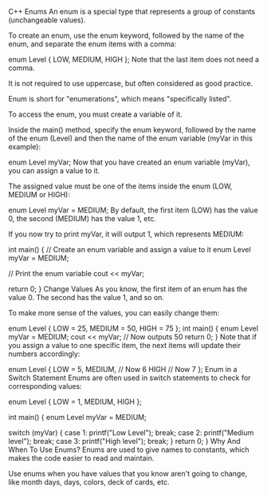 C++ Enums
An enum is a special type that represents a group of constants (unchangeable values).

To create an enum, use the enum keyword, followed by the name of the enum, and separate the enum items with a comma:

enum Level {
  LOW,
  MEDIUM,
  HIGH
};
Note that the last item does not need a comma.

It is not required to use uppercase, but often considered as good practice.

Enum is short for "enumerations", which means "specifically listed".

To access the enum, you must create a variable of it.

Inside the main() method, specify the enum keyword, followed by the name of the enum (Level) and then the name of the enum variable (myVar in this example):

enum Level myVar;
Now that you have created an enum variable (myVar), you can assign a value to it.

The assigned value must be one of the items inside the enum (LOW, MEDIUM or HIGH):

enum Level myVar = MEDIUM;
By default, the first item (LOW) has the value 0, the second (MEDIUM) has the value 1, etc.

If you now try to print myVar, it will output 1, which represents MEDIUM:

int main() {
  // Create an enum variable and assign a value to it
  enum Level myVar = MEDIUM;

  // Print the enum variable
  cout << myVar;

  return 0;
}
Change Values
As you know, the first item of an enum has the value 0. The second has the value 1, and so on.

To make more sense of the values, you can easily change them:

enum Level {
  LOW = 25,
  MEDIUM = 50,
  HIGH = 75
};
int main() {
  enum Level myVar = MEDIUM;
  cout << myVar;  // Now outputs 50
  return 0;
}
Note that if you assign a value to one specific item, the next items will update their numbers accordingly:

enum Level {
  LOW = 5,
  MEDIUM, // Now 6
  HIGH // Now 7
};
Enum in a Switch Statement
Enums are often used in switch statements to check for corresponding values:

enum Level {
  LOW = 1,
  MEDIUM,
  HIGH
};

int main() {
  enum Level myVar = MEDIUM;

  switch (myVar) {
    case 1:
      printf("Low Level");
      break;
    case 2:
      printf("Medium level");
      break;
    case 3:
      printf("High level");
      break;
  }
  return 0;
}
Why And When To Use Enums?
Enums are used to give names to constants, which makes the code easier to read and maintain.

Use enums when you have values that you know aren't going to change, like month days, days, colors, deck of cards, etc.

